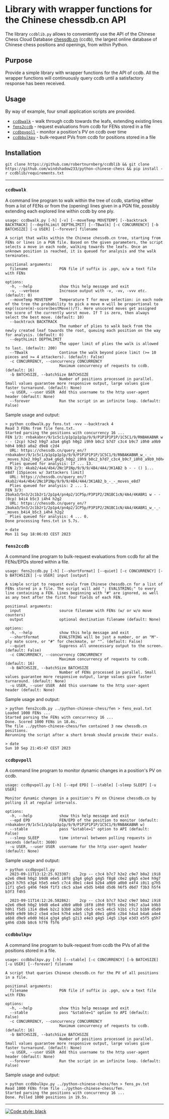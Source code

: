# Library with wrapper functions for the Chinese chessdb.cn API

The library `ccdblib.py` allows to conveniently use the API of the Chinese Chess Cloud Database [chessdb.cn](https://chessdb.cn/query_en/) (ccdb), the largest online database of Chinese chess positions and openings, from within Python.

## Purpose

Provide a simple library with wrapper functions for the API of ccdb. All the wrapper functions will continuously query ccdb until a satisfactory response has been received.

## Usage

By way of example, four small application scripts are provided.

* [`ccdbwalk`](#ccdbwalk) - walk through ccdb towards the leafs, extending existing lines
* [`fens2ccdb`](#fens2ccdb) - request evaluations from ccdb for FENs stored in a file
* [`ccdbpvpoll`](#ccdbpvpoll) - monitor a position's PV on ccdb over time
* [`ccdbbulkpv`](#ccdbbulkpv) - bulk-request PVs from ccdb for positions stored in a file

## Installation

```shell
git clone https://github.com/robertnurnberg/ccdblib && git clone https://github.com/windshadow233/python-chinese-chess && pip install -r ccdblib/requirements.txt
```

---

### `ccdbwalk`

A command line program to walk within the tree of ccdb, starting either from a list of FENs or from the (opening) lines given in a PGN file, possibly extending each explored line within ccdb by one ply.

```
usage: ccdbwalk.py [-h] [-v] [--moveTemp MOVETEMP] [--backtrack BACKTRACK] [--depthLimit DEPTHLIMIT] [--TBwalk] [-c CONCURRENCY] [-b BATCHSIZE] [-u USER] [--forever] filename

A script that walks within the Chinese chessdb.cn tree, starting from FENs or lines in a PGN file. Based on the given parameters, the script selects a move in each node, walking towards the leafs. Once an unknown position is reached, it is queued for analysis and the walk terminates.

positional arguments:
  filename              PGN file if suffix is .pgn, o/w a text file with FENs

options:
  -h, --help            show this help message and exit
  -v, --verbose         Increase output with -v, -vv, -vvv etc. (default: 0)
  --moveTemp MOVETEMP   Temperature T for move selection: in each node of the tree the probability to pick a move m will be proportional to exp((score(m)-score(bestMove))/T). Here unscored moves get assigned the score of the currently worst move. If T is zero, then always select the best move. (default: 10)
  --backtrack BACKTRACK
                        The number of plies to walk back from the newly created leaf towards the root, queuing each position on the way for analysis. (default: 0)
  --depthLimit DEPTHLIMIT
                        The upper limit of plies the walk is allowed to last. (default: 200)
  --TBwalk              Continue the walk beyond piece limit (>= 10 pieces and >= 4 attackers). (default: False)
  -c CONCURRENCY, --concurrency CONCURRENCY
                        Maximum concurrency of requests to ccdb. (default: 16)
  -b BATCHSIZE, --batchSize BATCHSIZE
                        Number of positions processed in parallel. Small values guarantee more responsive output, large values give faster turnaround. (default: None)
  -u USER, --user USER  Add this username to the http user-agent header (default: None)
  --forever             Run the script in an infinite loop. (default: False)
```

Sample usage and output:
```
> python ccdbwalk.py fens.txt -vvv --backtrack 4
Read 3 FENs from file fens.txt.
Started parsing the positions with concurrency 16 ...
FEN 1/3: rnbakabnr/9/1c5c1/p1p1p1p1p/9/9/P1P1P1P1P/1C5C1/9/RNBAKABNR w - - (2cp) h2e2 h9g7 a3a4 g6g5 h0g2 i9h9 b0c2 b7d7 c3c4 b9c7 i0h0 a9b9 h0h4 b9b3 a0a2 d9e8 c2d4 
  URL: https://chessdb.cn/query_en/?rnbakabnr/9/1c5c1/p1p1p1p1p/9/9/P1P1P1P1P/1C5C1/9/RNBAKABNR_w_-_-_moves_h2e2_h9g7_a3a4_g6g5_h0g2_i9h9_b0c2_b7d7_c3c4_b9c7_i0h0_a9b9_h0h4_b9b3_a0a2_d9e8_c2d4
  Plies queued for analysis: 17 ... 13.
FEN 2/3: 4kab2/4a4/4b4/2Nc1P1Np/9/9/9/4B4/4A4/3K1AB2 b - - () 1... e8d7 [15pieces w/ 3attackers limit]
  URL: https://chessdb.cn/query_en/?4kab2/4a4/4b4/2Nc1P1Np/9/9/9/4B4/4A4/3K1AB2_b_-_-_moves_e8d7
  Plies queued for analysis: 2 ... 1.
FEN 3/3: 2baka3/5n3/2c1b2r1/2p1p4/pn4p2/1CP5p/P3P1P2/2N1BC1cN/4A4/4KABR1 w - - (0cp) b4i4 b5c3 i4h4 h2g2 
  URL: https://chessdb.cn/query_en/?2baka3/5n3/2c1b2r1/2p1p4/pn4p2/1CP5p/P3P1P2/2N1BC1cN/4A4/4KABR1_w_-_-_moves_b4i4_b5c3_i4h4_h2g2
  Plies queued for analysis: 4 ... 0.
Done processing fens.txt in 5.7s.

> date
Mon 11 Sep 18:06:03 CEST 2023
```

### `fens2ccdb`

A command line program to bulk-request evaluations from ccdb for all the FENs/EPDs stored within a file.

```
usage: fens2ccdb.py [-h] [--shortFormat] [--quiet] [-c CONCURRENCY] [-b BATCHSIZE] [-u USER] input [output]

A simple script to request evals from Chinese chessdb.cn for a list of FENs stored in a file. The script will add "; EVALSTRING;" to every line containing a FEN. Lines beginning with "#" are ignored, as well as any text after the first four fields of each FEN.

positional arguments:
  input                 source filename with FENs (w/ or w/o move counters)
  output                optional destination filename (default: None)

options:
  -h, --help            show this help message and exit
  --shortFormat         EVALSTRING will be just a number, or an "M"-ply mate score, or "#" for checkmate, or "". (default: False)
  --quiet               Suppress all unnecessary output to the screen. (default: False)
  -c CONCURRENCY, --concurrency CONCURRENCY
                        Maximum concurrency of requests to ccdb. (default: 16)
  -b BATCHSIZE, --batchSize BATCHSIZE
                        Number of FENs processed in parallel. Small values guarantee more responsive output, large values give faster turnaround. (default: None)
  -u USER, --user USER  Add this username to the http user-agent header (default: None)
```

Sample usage and output:
```
> python fens2ccdb.py ../python-chinese-chess/fen > fens_eval.txt
Loaded 1000 FENs ...
Started parsing the FENs with concurrency 16 ...
Done. Scored 1000 FENs in 18.4s.
The file ../python-chinese-chess/fen contained 3 new chessdb.cn positions.
Rerunning the script after a short break should provide their evals.

> date
Sun 10 Sep 21:45:47 CEST 2023
```


### `ccdbpvpoll`

A command line program to monitor dynamic changes in a position's PV on ccdb.

```
usage: ccdbpvpoll.py [-h] [--epd EPD] [--stable] [-sleep SLEEP] [-u USER]

Monitor dynamic changes in a position's PV on Chinese chessdb.cn by polling it at regular intervals.

options:
  -h, --help            show this help message and exit
  --epd EPD             FEN/EPD of the position to monitor (default: rnbakabnr/9/1c5c1/p1p1p1p1p/9/9/P1P1P1P1P/1C5C1/9/RNBAKABNR w)
  --stable              pass "&stable=1" option to API (default: False)
  --sleep SLEEP         time interval between polling requests in seconds (default: 3600)
  -u USER, --user USER  username for the http user-agent header (default: None)
```

Sample usage and output:
```
> python ccdbpvpoll.py
  2023-09-11T13:12:25.923307:    2cp -- c3c4 b7c7 h2e2 c9e7 b0a2 i9i8 e2e6 d9e8 h0g2 b9d8 e6e5 i8f8 g3g4 g6g5 g4g5 f8g8 c0e2 g8g5 e3e4 h9g7 g2e3 h7h5 e3g4 h5e5 e4e5 c7c4 d0e1 c4e4 b2b4 a9b9 a0b0 e4f4 i0i1 g7h5 i1f1 g5e5 g4h6 f4d4 f1f3 c6c5 a3a4 e5d5 b4b8 d5d6 h6f5 d6d7 f3b3 h5f4 b3f3 f4h5

  2023-09-11T14:12:26.582862:    2cp -- c3c4 b7c7 h2e2 c9e7 b0a2 i9i8 e2e6 d9e8 h0g2 b9d8 e6e4 a9b9 a0b0 i8f8 i0h0 f8f5 c0e2 h9i7 a3a4 b9b3 h0h1 f5d5 i3i4 d8e6 b2c2 b3b0 a2b0 c6c5 c4c5 e6c5 h1b1 c7c2 b1b9 d5d9 b9d9 e9d9 b0c2 c5e4 e3e4 h7h4 e4e5 i7g8 d0e1 g8h6 c2b4 h4a4 b4a6 a4e4 a6b8 d9e9 e0d0 h6i4 g3g4 g6g5 g2i3 e4e3 g4g5 i4g5 i3g4 e3d3 e5f5 g5h7 g4h6 d3d6 b8c6 h7f6 f5f6
```

### `ccdbbulkpv`

A command line program to bulk-request from ccdb the PVs of all the positions stored in a file.

```
usage: ccdbbulkpv.py [-h] [--stable] [-c CONCURRENCY] [-b BATCHSIZE] [-u USER] [--forever] filename

A script that queries Chinese chessdb.cn for the PV of all positions in a file.

positional arguments:
  filename              PGN file if suffix is .pgn, o/w a text file with FENs

options:
  -h, --help            show this help message and exit
  --stable              pass "&stable=1" option to API (default: False)
  -c CONCURRENCY, --concurrency CONCURRENCY
                        Maximum concurrency of requests to ccdb. (default: 16)
  -b BATCHSIZE, --batchSize BATCHSIZE
                        Number of positions processed in parallel. Small values guarantee more responsive output, large values give faster turnaround. (default: None)
  -u USER, --user USER  Add this username to the http user-agent header (default: None)
  --forever             Run the script in an infinite loop. (default: False)
```

Sample usage and output:
```
> python ccdbbulkpv.py ../python-chinese-chess/fen > fens_pv.txt
Read 1000 FENs from file ../python-chinese-chess/fen.
Started parsing the positions with concurrency 16 ...
Done. Polled 1000 positions in 19.5s.
```

---
[![Code style: black](https://img.shields.io/badge/code%20style-black-000000.svg)](https://github.com/psf/black)

